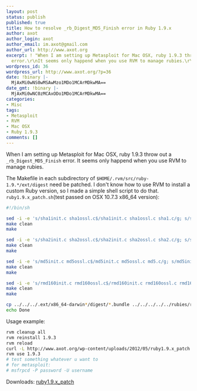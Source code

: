 ```yaml
---
layout: post
status: publish
published: true
title: How to resolve _rb_Digest_MD5_Finish error in Ruby 1.9.x
author: axot
author_login: axot
author_email: im.axot@gmail.com
author_url: http://www.axot.org
excerpt: ! "When I am setting up Metasploit for Mac OSX, ruby 1.9.3 throw out a _rb_Digest_MD5_Finish
  error.\r\nIt seems only happend when you use RVM to manage rubies.\r\n"
wordpress_id: 36
wordpress_url: http://www.axot.org/?p=36
date: !binary |-
  MjAxMi0wNS0wMSAwMzo1MDo1MCArMDkwMA==
date_gmt: !binary |-
  MjAxMi0wNC0zMCAxODo1MDo1MCArMDkwMA==
categories:
- Misc
tags:
- Metasploit
- RVM
- Mac OSX
- Ruby 1.9.3
comments: []
---
```

When I am setting up Metasploit for Mac OSX, ruby 1.9.3 throw out a `_rb_Digest_MD5_Finish` error.
It seems only happend when you use RVM to manage rubies.

The Makefile in each subdirectory of `$HOME/.rvm/src/ruby-1.9.*/ext/digest` need be patched.
I don't know how to use RVM to install a custom Ruby version, so I made a simple shell script to do that.
`ruby1.9.x_patch.sh`(test passed on OSX 10.7.3 x86_64 version):
``` bash
#!/bin/sh

sed -i -e 's/sha1init.c sha1ossl.c$/sha1init.c sha1ossl.c sha1.c/g; s/sha1init.o sha1ossl.o$/sha1init.o sha1ossl.o sha1.o/g' Makefile
make clean
make

sed -i -e 's/sha2init.c sha2ossl.c$/sha2init.c sha2ossl.c sha2.c/g; s/sha2init.o sha2ossl.o$/sha2init.o sha2ossl.o sha2.o/g' Makefile
make clean
make

sed -i -e 's/md5init.c md5ossl.c$/md5init.c md5ossl.c md5.c/g; s/md5init.o md5ossl.o$/md5init.o md5ossl.o md5.o/g' Makefile
make clean
make

sed -i -e 's/rmd160init.c rmd160ossl.c$/rmd160init.c rmd160ossl.c rmd160.c/g; s/rmd160init.o rmd160ossl.o$/rmd160init.o rmd160ossl.o rmd160.o/g' Makefile
make clean
make

cp ../../../.ext/x86_64-darwin*/digest/*.bundle ../../../../../rubies/ruby-1.9.*/lib/ruby/1.9.*/x86_64-darwin*/digest/
echo Done
```

Usage example:
``` bash
rvm cleanup all
rvm reinstall 1.9.3
rvm reload
curl -L http://www.axot.org/wp-content/uploads/2012/05/ruby1.9.x_patch.sh | sh
rvm use 1.9.3
# test something whatever u want to
# for metasploit:
# msfrpcd -P password -U username
```

Downloads: [ruby1.9.x_patch](http://www.axot.org/wp-content/uploads/2012/05/ruby1.9.x_patch.sh)
